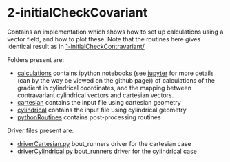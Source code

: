 # 2-initialCheckCovariant

Contains an implementation which shows how to set up calculations using a
vector field, and how to plot these. Note that the routines here gives
identical result as in [1-initialCheckContravariant/](../1-initialCheckContravariant/)

Folders present are:

* [calculations](/calculations/) contains ipython notebooks (see
  [jupyter](http://jupyter.org/) for more details (can by the way be viewed on
  the github page)) of calculations of the gradient in cylindrical coordinates,
  and the mapping between contravariant cylindrical vectors and cartesian
  vectors.
* [cartesian](/cartesian/) contains the input file using cartesian geometry
* [cylindrical](/cylindrical/) contains the input file using cylindrical geometry
* [pythonRoutines](/pythonRoutines/) contains post-processing routines

Driver files present are:

* [driverCartesian.py](driverCartesian.py) bout_runners driver for the cartesian
  case
* [driverCylindrical.py](driverCylindrical.py) bout_runners driver for the
  cylindrical case
